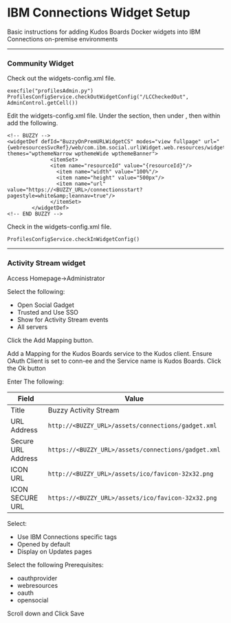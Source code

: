 # IBM Connections Widget Setup
Basic instructions for adding Kudos Boards Docker widgets into IBM Connections on-premise environments

---

### Community Widget

Check out the widgets-config.xml file.

    execfile("profilesAdmin.py")
    ProfilesConfigService.checkOutWidgetConfig("/LCCheckedOut", AdminControl.getCell())

Edit the widgets-config.xml file. Under the <resource type="community"> section, then under <widgets>, then within <definitions> add the following.

    <!-- BUZZY -->
    <widgetDef defId="BuzzyOnPremURLWidgetCS" modes="view fullpage" url="{webresourcesSvcRef}/web/com.ibm.social.urliWidget.web.resources/widget/urlWidget.xml" themes="wpthemeNarrow wpthemeWide wpthemeBanner">
				  <itemSet>
				  <item name="resourceId" value="{resourceId}"/>
					<item name="width" value="100%"/>
					<item name="height" value="500px"/>
					<item name="url" value="https://<BUZZY_URL>/connectionsstart?pagestyle=white&amp;leannav=true"/>
				  </itemSet>
			</widgetDef>
    <!-- END BUZZY -->

Check in the widgets-config.xml file.

    ProfilesConfigService.checkInWidgetConfig()

---

### Activity Stream widget

Access Homepage->Administrator

Select the following:

  - Open Social Gadget
  - Trusted and Use SSO
  - Show for Activity Stream events
  - All servers

  Click the Add Mapping button.

Add a Mapping for the Kudos Boards service to the Kudos client. Ensure OAuth Client is set to conn-ee and the Service name is Kudos Boards.
Click the Ok button

Enter The following:

  | Field | Value |
  | ----- | ----- |
  | Title| Buzzy Activity Stream |
  | URL Address| `http://<BUZZY_URL>/assets/connections/gadget.xml`|
  | Secure URL Address| `https://<BUZZY_URL>/assets/connections/gadget.xml`|
  | ICON URL| `http://<BUZZY_URL>/assets/ico/favicon-32x32.png`|
  | ICON SECURE URL| `https://<BUZZY_URL>/assets/ico/favicon-32x32.png`|

Select:

  - Use IBM Connections specific tags
  - Opened by default
  - Display on Updates pages

Select the following Prerequisites:

  - oauthprovider
  - webresources
  - oauth
  - opensocial

  Scroll down and Click Save
